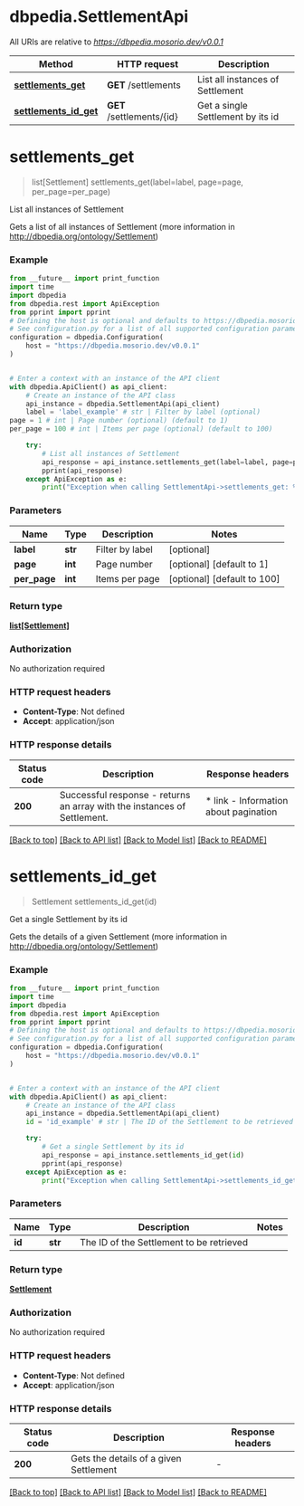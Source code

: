 # dbpedia.SettlementApi

All URIs are relative to *https://dbpedia.mosorio.dev/v0.0.1*

Method | HTTP request | Description
------------- | ------------- | -------------
[**settlements_get**](SettlementApi.md#settlements_get) | **GET** /settlements | List all instances of Settlement
[**settlements_id_get**](SettlementApi.md#settlements_id_get) | **GET** /settlements/{id} | Get a single Settlement by its id


# **settlements_get**
> list[Settlement] settlements_get(label=label, page=page, per_page=per_page)

List all instances of Settlement

Gets a list of all instances of Settlement (more information in http://dbpedia.org/ontology/Settlement)

### Example

```python
from __future__ import print_function
import time
import dbpedia
from dbpedia.rest import ApiException
from pprint import pprint
# Defining the host is optional and defaults to https://dbpedia.mosorio.dev/v0.0.1
# See configuration.py for a list of all supported configuration parameters.
configuration = dbpedia.Configuration(
    host = "https://dbpedia.mosorio.dev/v0.0.1"
)


# Enter a context with an instance of the API client
with dbpedia.ApiClient() as api_client:
    # Create an instance of the API class
    api_instance = dbpedia.SettlementApi(api_client)
    label = 'label_example' # str | Filter by label (optional)
page = 1 # int | Page number (optional) (default to 1)
per_page = 100 # int | Items per page (optional) (default to 100)

    try:
        # List all instances of Settlement
        api_response = api_instance.settlements_get(label=label, page=page, per_page=per_page)
        pprint(api_response)
    except ApiException as e:
        print("Exception when calling SettlementApi->settlements_get: %s\n" % e)
```

### Parameters

Name | Type | Description  | Notes
------------- | ------------- | ------------- | -------------
 **label** | **str**| Filter by label | [optional] 
 **page** | **int**| Page number | [optional] [default to 1]
 **per_page** | **int**| Items per page | [optional] [default to 100]

### Return type

[**list[Settlement]**](Settlement.md)

### Authorization

No authorization required

### HTTP request headers

 - **Content-Type**: Not defined
 - **Accept**: application/json

### HTTP response details
| Status code | Description | Response headers |
|-------------|-------------|------------------|
**200** | Successful response - returns an array with the instances of Settlement. |  * link - Information about pagination <br>  |

[[Back to top]](#) [[Back to API list]](../README.md#documentation-for-api-endpoints) [[Back to Model list]](../README.md#documentation-for-models) [[Back to README]](../README.md)

# **settlements_id_get**
> Settlement settlements_id_get(id)

Get a single Settlement by its id

Gets the details of a given Settlement (more information in http://dbpedia.org/ontology/Settlement)

### Example

```python
from __future__ import print_function
import time
import dbpedia
from dbpedia.rest import ApiException
from pprint import pprint
# Defining the host is optional and defaults to https://dbpedia.mosorio.dev/v0.0.1
# See configuration.py for a list of all supported configuration parameters.
configuration = dbpedia.Configuration(
    host = "https://dbpedia.mosorio.dev/v0.0.1"
)


# Enter a context with an instance of the API client
with dbpedia.ApiClient() as api_client:
    # Create an instance of the API class
    api_instance = dbpedia.SettlementApi(api_client)
    id = 'id_example' # str | The ID of the Settlement to be retrieved

    try:
        # Get a single Settlement by its id
        api_response = api_instance.settlements_id_get(id)
        pprint(api_response)
    except ApiException as e:
        print("Exception when calling SettlementApi->settlements_id_get: %s\n" % e)
```

### Parameters

Name | Type | Description  | Notes
------------- | ------------- | ------------- | -------------
 **id** | **str**| The ID of the Settlement to be retrieved | 

### Return type

[**Settlement**](Settlement.md)

### Authorization

No authorization required

### HTTP request headers

 - **Content-Type**: Not defined
 - **Accept**: application/json

### HTTP response details
| Status code | Description | Response headers |
|-------------|-------------|------------------|
**200** | Gets the details of a given Settlement |  -  |

[[Back to top]](#) [[Back to API list]](../README.md#documentation-for-api-endpoints) [[Back to Model list]](../README.md#documentation-for-models) [[Back to README]](../README.md)

